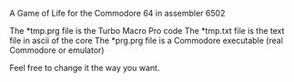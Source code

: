 A Game of Life for the Commodore 64 in assembler 6502

The *tmp.prg file is the Turbo Macro Pro code
The *tmp.txt file is the text file in ascii of the core
The *prg.prg file is a Commodore executable (real Commodore or emulator)

Feel free to change it the way you want.
